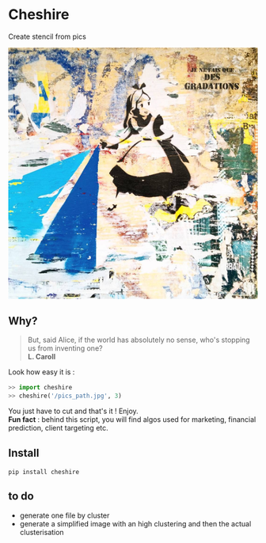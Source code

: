 # Cheshire

Create stencil from pics

<p align="center">
  <a href="#"><img src="./misc/alys.png" /></a>
</p>

## Why?

> But, said Alice, if the world has absolutely no sense, who's stopping us from inventing one?  
> **L. Caroll**

Look how easy it is :
```python
>> import cheshire
>> cheshire('/pics_path.jpg', 3)
```

You just have to cut and that's it ! Enjoy.  
**Fun fact** : behind this script, you will find algos used for marketing, financial prediction, client targeting etc.  

## Install

```
pip install cheshire
```

## to do
- generate one file by cluster
- generate a simplified image with an high clustering and then the actual clusterisation

